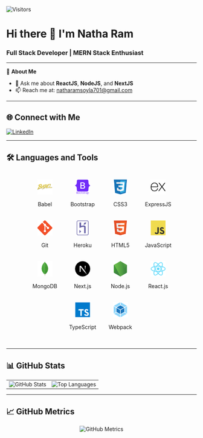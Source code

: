 ![Visitors](https://visitor-badge.laobi.icu/badge?page_id=Natharam)

# Hi there 👋 I'm Natha Ram  
### Full Stack Developer | MERN Stack Enthusiast  

---

🔹 **About Me**  
- 💬 Ask me about **ReactJS**, **NodeJS**, and **NextJS**  
- 📫 Reach me at: [natharamsoyla701@gmail.com](mailto:natharamsoyla701@gmail.com)

---

## 🌐 **Connect with Me**  
[![LinkedIn](https://img.shields.io/badge/LinkedIn-%230077B5.svg?style=flat&logo=linkedin&logoColor=white)](https://linkedin.com/in/natharam123)

---

## 🛠️ **Languages and Tools**
<div align="center">
  <div style="display: flex; flex-wrap: wrap; justify-content: center; gap: 20px; max-width: 100%; overflow-x: auto; padding: 20px;">
    <div style="text-align: center; transition: transform 0.3s ease; width: 80px;">
      <img src="https://raw.githubusercontent.com/devicons/devicon/master/icons/babel/babel-original.svg" alt="Babel" width="40" height="40" />
      <p>Babel</p>
    </div>
    <div style="text-align: center; transition: transform 0.3s ease; width: 80px;">
      <img src="https://raw.githubusercontent.com/devicons/devicon/master/icons/bootstrap/bootstrap-plain-wordmark.svg" alt="Bootstrap" width="40" height="40" />
      <p>Bootstrap</p>
    </div>
    <div style="text-align: center; transition: transform 0.3s ease; width: 80px;">
      <img src="https://raw.githubusercontent.com/devicons/devicon/master/icons/css3/css3-original.svg" alt="CSS3" width="40" height="40" />
      <p>CSS3</p>
    </div>
    <div style="text-align: center; transition: transform 0.3s ease; width: 80px;">
      <img src="https://raw.githubusercontent.com/devicons/devicon/master/icons/express/express-original.svg" alt="ExpressJS" width="40" height="40" />
      <p>ExpressJS</p>
    </div>
    <div style="text-align: center; transition: transform 0.3s ease; width: 80px;">
      <img src="https://raw.githubusercontent.com/devicons/devicon/master/icons/git/git-original.svg" alt="Git" width="40" height="40" />
      <p>Git</p>
    </div>
    <div style="text-align: center; transition: transform 0.3s ease; width: 80px;">
      <img src="https://raw.githubusercontent.com/devicons/devicon/master/icons/heroku/heroku-original.svg" alt="Heroku" width="40" height="40" />
      <p>Heroku</p>
    </div>
    <div style="text-align: center; transition: transform 0.3s ease; width: 80px;">
      <img src="https://raw.githubusercontent.com/devicons/devicon/master/icons/html5/html5-original.svg" alt="HTML5" width="40" height="40" />
      <p>HTML5</p>
    </div>
    <div style="text-align: center; transition: transform 0.3s ease; width: 80px;">
      <img src="https://raw.githubusercontent.com/devicons/devicon/master/icons/javascript/javascript-original.svg" alt="JavaScript" width="40" height="40" />
      <p>JavaScript</p>
    </div>
    <div style="text-align: center; transition: transform 0.3s ease; width: 80px;">
      <img src="https://raw.githubusercontent.com/devicons/devicon/master/icons/mongodb/mongodb-original.svg" alt="MongoDB" width="40" height="40" />
      <p>MongoDB</p>
    </div>
    <div style="text-align: center; transition: transform 0.3s ease; width: 80px;">
      <img src="https://raw.githubusercontent.com/devicons/devicon/master/icons/nextjs/nextjs-original.svg" alt="Next.js" width="40" height="40" />
      <p>Next.js</p>
    </div>
    <div style="text-align: center; transition: transform 0.3s ease; width: 80px;">
      <img src="https://raw.githubusercontent.com/devicons/devicon/master/icons/nodejs/nodejs-original.svg" alt="Node.js" width="40" height="40" />
      <p>Node.js</p>
    </div>
    <div style="text-align: center; transition: transform 0.3s ease; width: 80px;">
      <img src="https://raw.githubusercontent.com/devicons/devicon/master/icons/react/react-original.svg" alt="React.js" width="40" height="40" />
      <p>React.js</p>
    </div>
    <div style="text-align: center; transition: transform 0.3s ease; width: 80px;">
      <img src="https://raw.githubusercontent.com/devicons/devicon/master/icons/typescript/typescript-original.svg" alt="TypeScript" width="40" height="40" />
      <p>TypeScript</p>
    </div>
    <div style="text-align: center; transition: transform 0.3s ease; width: 80px;">
      <img src="https://raw.githubusercontent.com/devicons/devicon/master/icons/webpack/webpack-original.svg" alt="Webpack" width="40" height="40" />
      <p>Webpack</p>
    </div>
  </div>
</div>

---

## 📊 **GitHub Stats**  
<table>
  <tr>
    <td>
      <img src="https://github-readme-stats.vercel.app/api?username=Natharam&show_icons=true&count_private=true&theme=gruvbox" alt="GitHub Stats" />
    </td>
    <td>
      <img src="https://github-readme-stats.vercel.app/api/top-langs/?username=Natharam&layout=compact&theme=gruvbox" alt="Top Languages" />
    </td>
  </tr>
</table>

---

## 📈 **GitHub Metrics**
<p align="center">
  <img src="https://github-readme-stats.vercel.app/api?username=Natharam&show_icons=true&count_private=true&hide=prs&theme=radical" alt="GitHub Metrics" />
</p>
